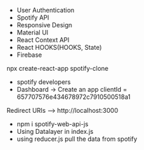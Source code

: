 - User Authentication
- Spotify API
- Responsive Design
- Material UI
- React Context API
- React HOOKS(HOOKS, State)
- Firebase

npx create-react-app spotify-clone

- spotify developers
- Dashboard -> Create an app
  clientId = 657707576e434678972c7910500518a1

Redirect URIs --> http://localhost:3000

- npm i spotify-web-api-js
- Using Datalayer in index.js
- using reducer.js
  pull the data from spotify
